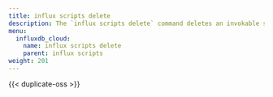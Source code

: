 ```yaml
---
title: influx scripts delete
description: The `influx scripts delete` command deletes an invokable script in InfluxDB.
menu:
  influxdb_cloud:
    name: influx scripts delete
    parent: influx scripts
weight: 201
---
```


{{< duplicate-oss >}}
